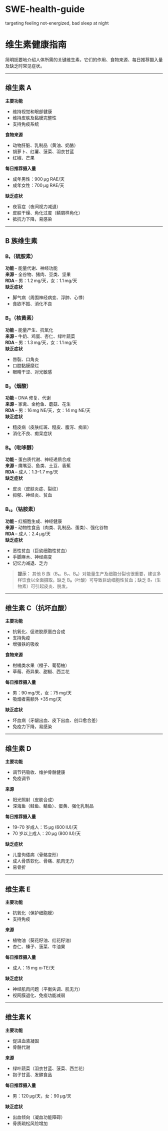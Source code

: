 # SWE-health-guide

targeting feeling not-energized, bad sleep at night
# 维生素健康指南

简明扼要地介绍人体所需的关键维生素，它们的作用、食物来源、每日推荐摄入量及缺乏时常见症状。

---

## 维生素 A

**主要功能**  
- 维持视觉和眼部健康  
- 维持皮肤及黏膜完整性  
- 支持免疫系统  

**食物来源**  
- 动物肝脏、乳制品（黄油、奶酪）  
- 胡萝卜、红薯、菠菜、羽衣甘蓝  
- 红椒、芒果  

**每日推荐摄入量**  
- 成年男性：900 µg RAE/天  
- 成年女性：700 µg RAE/天  

**缺乏症状**  
- 夜盲症（夜间视力减退）  
- 皮肤干燥、角化过度（鳞屑样角化）  
- 抵抗力下降，易感染  

---

## B 族维生素

### B₁（硫胺素）

**功能** – 能量代谢、神经功能  
**来源** – 全谷物、猪肉、豆类、坚果  
**RDA** – 男：1.2 mg/天，女：1.1 mg/天  
**缺乏症状**  
- 脚气病（周围神经病变、浮肿、心悸）  
- 食欲不振、消化不良  

### B₂（核黄素）

**功能** – 能量产生、抗氧化  
**来源** – 牛奶、鸡蛋、杏仁、绿叶蔬菜  
**RDA** – 男：1.3 mg/天，女：1.1 mg/天  
**缺乏症状**  
- 唇裂、口角炎  
- 口腔黏膜糜烂  
- 眼睛干涩、对光敏感  

### B₃（烟酸）

**功能** – DNA 修复、代谢  
**来源** – 家禽、金枪鱼、蘑菇、花生  
**RDA** – 男：16 mg NE/天，女：14 mg NE/天  
**缺乏症状**  
- 糙皮病（皮肤红斑、糙皮、腹泻、痴呆）  
- 消化不良、痴呆症状  

### B₆（吡哆醇）

**功能** – 蛋白质代谢、神经递质合成  
**来源** – 鹰嘴豆、鱼类、土豆、香蕉  
**RDA** – 成人：1.3–1.7 mg/天  
**缺乏症状**  
- 皮炎（皮肤炎症、裂纹）  
- 抑郁、神经炎、贫血  

### B₁₂（钴胺素）

**功能** – 红细胞生成、神经健康  
**来源** – 动物性食品（肉类、乳制品、蛋类）、强化谷物  
**RDA** – 成人：2.4 µg/天  
**缺乏症状**  
- 恶性贫血（巨幼细胞性贫血）  
- 手脚麻木、神经病变  
- 记忆力减退、乏力  

> **提示：** 其他 B 族（B₅、B₇、B₉）对能量生产及细胞分裂也很重要，建议多样饮食以全面摄取。缺乏 B₉（叶酸）可导致巨幼细胞性贫血；缺乏 B₇（生物素）可引起皮炎、脱发。

---

## 维生素 C（抗坏血酸）

**主要功能**  
- 抗氧化、促进胶原蛋白合成  
- 支持免疫  
- 增强铁的吸收  

**食物来源**  
- 柑橘类水果（橙子、葡萄柚）  
- 草莓、奇异果、甜椒、西兰花  

**每日推荐摄入量**  
- 男：90 mg/天，女：75 mg/天  
- 吸烟者需额外 +35 mg/天  

**缺乏症状**  
- 坏血病（牙龈出血、皮下出血、创口愈合差）  
- 免疫力下降，易感染  

---

## 维生素 D

**主要功能**  
- 调节钙吸收、维护骨骼健康  
- 免疫调节  

**来源**  
- 阳光照射（皮肤合成）  
- 深海鱼（鲑鱼、鲭鱼）、蛋黄、强化乳制品  

**每日推荐摄入量**  
- 19–70 岁成人：15 µg (600 IU)/天  
- 70 岁以上成人：20 µg (800 IU)/天  

**缺乏症状**  
- 儿童佝偻病（骨骼变形）  
- 成人骨质软化、骨痛、肌肉无力  
- 易骨折  

---

## 维生素 E

**主要功能**  
- 抗氧化（保护细胞膜）  
- 支持免疫  

**来源**  
- 植物油（葵花籽油、红花籽油）  
- 杏仁、榛子、菠菜、牛油果  

**每日推荐摄入量**  
- 成人：15 mg α‑TE/天  

**缺乏症状**  
- 神经肌肉问题（平衡失调、肌无力）  
- 视网膜退化、免疫功能减弱  

---

## 维生素 K

**主要功能**  
- 促进血液凝固  
- 骨骼代谢  

**来源**  
- 绿叶蔬菜（羽衣甘蓝、菠菜、西兰花）  
- 抱子甘蓝、发酵食品  

**每日推荐摄入量**  
- 男：120 µg/天，女：90 µg/天  

**缺乏症状**  
- 出血倾向（凝血功能障碍）  
- 骨质疏松风险增加  
   
